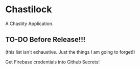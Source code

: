 # Chastilock

A Chastity Application.

## TO-DO Before Release!!!
(this list isn't exhaustive. Just the things I am going to forget!)

Get Firebase credentials into Github Secrets!

